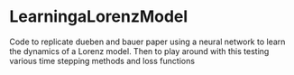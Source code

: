 # LearningaLorenzModel
Code to replicate dueben and bauer paper using a neural network to learn the dynamics of a Lorenz model. Then to play around with this testing various time stepping methods and loss functions
